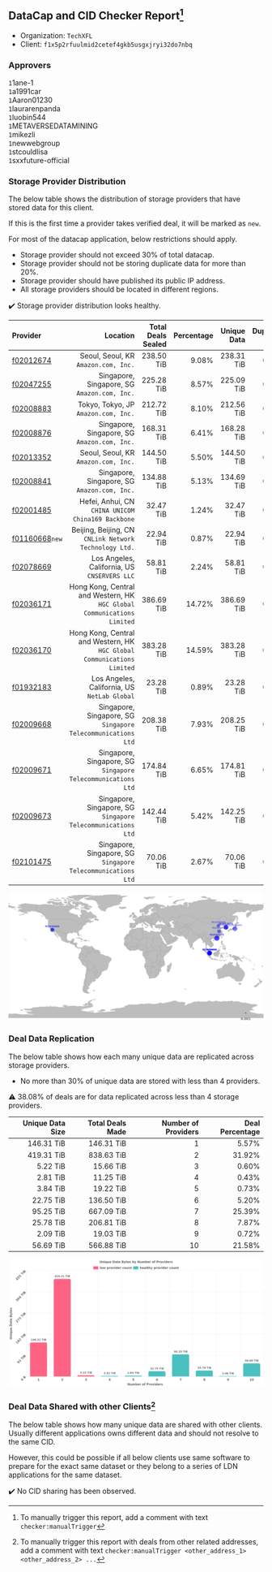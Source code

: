 ## DataCap and CID Checker Report[^1]
 - Organization: `TechXFL`
 - Client: `f1x5p2rfuulmid2cetef4gkb5usgxjryi32do7nbq`
### Approvers
`1`1ane-1<br/>`1`a1991car<br/>`1`Aaron01230<br/>`1`laurarenpanda<br/>`1`luobin544<br/>`1`METAVERSEDATAMINING<br/>`1`mikezli<br/>`1`newwebgroup<br/>`1`stcouldlisa<br/>`1`sxxfuture-official

### Storage Provider Distribution
The below table shows the distribution of storage providers that have stored data for this client.

If this is the first time a provider takes verified deal, it will be marked as `new`.

For most of the datacap application, below restrictions should apply.
 - Storage provider should not exceed 30% of total datacap.
 - Storage provider should not be storing duplicate data for more than 20%.
 - Storage provider should have published its public IP address.
 - All storage providers should be located in different regions.

✔️ Storage provider distribution looks healthy.

| Provider                                                    |                                                                   Location | Total Deals Sealed | Percentage | Unique Data | Duplicate Deals |
| :---------------------------------------------------------- | -------------------------------------------------------------------------: | -----------------: | ---------: | ----------: | --------------: |
| [f02012674](https://filfox.info/en/address/f02012674)       |                                    Seoul, Seoul, KR<br/>`Amazon.com, Inc.` |         238.50 TiB |      9.08% |  238.31 TiB |           0.08% |
| [f02047255](https://filfox.info/en/address/f02047255)       |                            Singapore, Singapore, SG<br/>`Amazon.com, Inc.` |         225.28 TiB |      8.57% |  225.09 TiB |           0.08% |
| [f02008883](https://filfox.info/en/address/f02008883)       |                                    Tokyo, Tokyo, JP<br/>`Amazon.com, Inc.` |         212.72 TiB |      8.10% |  212.56 TiB |           0.07% |
| [f02008876](https://filfox.info/en/address/f02008876)       |                            Singapore, Singapore, SG<br/>`Amazon.com, Inc.` |         168.31 TiB |      6.41% |  168.28 TiB |           0.02% |
| [f02013352](https://filfox.info/en/address/f02013352)       |                                    Seoul, Seoul, KR<br/>`Amazon.com, Inc.` |         144.50 TiB |      5.50% |  144.50 TiB |           0.00% |
| [f02008841](https://filfox.info/en/address/f02008841)       |                            Singapore, Singapore, SG<br/>`Amazon.com, Inc.` |         134.88 TiB |      5.13% |  134.69 TiB |           0.14% |
| [f02001485](https://filfox.info/en/address/f02001485)       |                      Hefei, Anhui, CN<br/>`CHINA UNICOM China169 Backbone` |          32.47 TiB |      1.24% |   32.47 TiB |           0.00% |
| [f01160668](https://filfox.info/en/address/f01160668)`new`  |                  Beijing, Beijing, CN<br/>`CNLink Network Technology Ltd.` |          22.94 TiB |      0.87% |   22.94 TiB |           0.00% |
| [f02078669](https://filfox.info/en/address/f02078669)       |                            Los Angeles, California, US<br/>`CNSERVERS LLC` |          58.81 TiB |      2.24% |   58.81 TiB |           0.00% |
| [f02036171](https://filfox.info/en/address/f02036171)       | Hong Kong, Central and Western, HK<br/>`HGC Global Communications Limited` |         386.69 TiB |     14.72% |  386.69 TiB |           0.00% |
| [f02036170](https://filfox.info/en/address/f02036170)       | Hong Kong, Central and Western, HK<br/>`HGC Global Communications Limited` |         383.28 TiB |     14.59% |  383.28 TiB |           0.00% |
| [f01932183](https://filfox.info/en/address/f01932183)       |                            Los Angeles, California, US<br/>`NetLab Global` |          23.28 TiB |      0.89% |   23.28 TiB |           0.00% |
| [f02009668](https://filfox.info/en/address/f02009668)       |            Singapore, Singapore, SG<br/>`Singapore Telecommunications Ltd` |         208.38 TiB |      7.93% |  208.25 TiB |           0.06% |
| [f02009671](https://filfox.info/en/address/f02009671)       |            Singapore, Singapore, SG<br/>`Singapore Telecommunications Ltd` |         174.84 TiB |      6.65% |  174.81 TiB |           0.02% |
| [f02009673](https://filfox.info/en/address/f02009673)       |            Singapore, Singapore, SG<br/>`Singapore Telecommunications Ltd` |         142.44 TiB |      5.42% |  142.25 TiB |           0.13% |
| [f02101475](https://filfox.info/en/address/f02101475)       |            Singapore, Singapore, SG<br/>`Singapore Telecommunications Ltd` |          70.06 TiB |      2.67% |   70.06 TiB |           0.00% |

<img src="https://raw.githubusercontent.com/data-preservation-programs/filplus-checker-assets/main/filecoin-project/filecoin-plus-large-datasets/issues/1766/1681463112611.png"/>

### Deal Data Replication
The below table shows how each many unique data are replicated across storage providers.

- No more than 30% of unique data are stored with less than 4 providers.

⚠️ 38.08% of deals are for data replicated across less than 4 storage providers.

| Unique Data Size | Total Deals Made | Number of Providers | Deal Percentage |
| ---------------: | ---------------: | ------------------: | --------------: |
|       146.31 TiB |       146.31 TiB |                   1 |           5.57% |
|       419.31 TiB |       838.63 TiB |                   2 |          31.92% |
|         5.22 TiB |        15.66 TiB |                   3 |           0.60% |
|         2.81 TiB |        11.25 TiB |                   4 |           0.43% |
|         3.84 TiB |        19.22 TiB |                   5 |           0.73% |
|        22.75 TiB |       136.50 TiB |                   6 |           5.20% |
|        95.25 TiB |       667.09 TiB |                   7 |          25.39% |
|        25.78 TiB |       206.81 TiB |                   8 |           7.87% |
|         2.09 TiB |        19.03 TiB |                   9 |           0.72% |
|        56.69 TiB |       566.88 TiB |                  10 |          21.58% |

<img src="https://raw.githubusercontent.com/data-preservation-programs/filplus-checker-assets/main/filecoin-project/filecoin-plus-large-datasets/issues/1766/1681463113410.png"/>

### Deal Data Shared with other Clients[^3]
The below table shows how many unique data are shared with other clients.
Usually different applications owns different data and should not resolve to the same CID.

However, this could be possible if all below clients use same software to prepare for the exact same dataset or they belong to a series of LDN applications for the same dataset.

✔️ No CID sharing has been observed.

[^1]: To manually trigger this report, add a comment with text `checker:manualTrigger`

[^2]: Deals from those addresses are combined into this report as they are specified with `checker:manualTrigger`

[^3]: To manually trigger this report with deals from other related addresses, add a comment with text `checker:manualTrigger <other_address_1> <other_address_2> ...`
